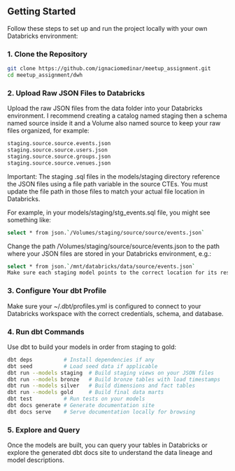 ## Getting Started

Follow these steps to set up and run the project locally with your own Databricks environment:

### 1. Clone the Repository

```bash
git clone https://github.com/ignaciomedinar/meetup_assignment.git
cd meetup_assignment/dwh
```

### 2. Upload Raw JSON Files to Databricks
Upload the raw JSON files from the data folder into your Databricks environment.
I recommend creating a catalog named staging then a schema named source inside it and a Volume also named source to keep your raw files organized, for example:

```bash
staging.source.source.events.json
staging.source.source.users.json
staging.source.source.groups.json
staging.source.source.venues.json
```

Important:
The staging .sql files in the models/staging directory reference the JSON files using a file path variable in the source CTEs.
You must update the file path in those files to match your actual file location in Databricks.

For example, in your models/staging/stg_events.sql file, you might see something like:

```bash
select * from json.`/Volumes/staging/source/source/events.json`
```

Change the path /Volumes/staging/source/source/events.json to the path where your JSON files are stored in your Databricks environment, e.g.:

```bash
select * from json.`/mnt/databricks/data/source/events.json`
Make sure each staging model points to the correct location for its respective JSON file.
```

### 3. Configure Your dbt Profile
Make sure your ~/.dbt/profiles.yml is configured to connect to your Databricks workspace with the correct credentials, schema, and database.

### 4. Run dbt Commands
Use dbt to build your models in order from staging to gold:

```bash
dbt deps          # Install dependencies if any
dbt seed          # Load seed data if applicable
dbt run --models staging  # Build staging views on your JSON files
dbt run --models bronze   # Build bronze tables with load timestamps
dbt run --models silver   # Build dimensions and fact tables
dbt run --models gold     # Build final data marts
dbt test          # Run tests on your models
dbt docs generate # Generate documentation site
dbt docs serve    # Serve documentation locally for browsing
```

### 5. Explore and Query
Once the models are built, you can query your tables in Databricks or explore the generated dbt docs site to understand the data lineage and model descriptions.
